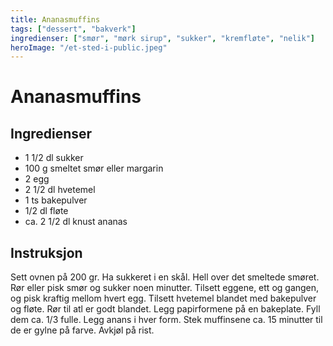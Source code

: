 ```yaml
---
title: Ananasmuffins
tags: ["dessert", "bakverk"]
ingredienser: ["smør", "mørk sirup", "sukker", "kremfløte", "nelik"]
heroImage: "/et-sted-i-public.jpeg"
---
```


# Ananasmuffins

## Ingredienser

- 1 1/2 dl sukker
- 100 g smeltet smør eller margarin
- 2 egg
- 2 1/2 dl hvetemel
- 1 ts bakepulver
- 1/2 dl fløte
- ca. 2 1/2 dl knust ananas

## Instruksjon

Sett ovnen på 200 gr. Ha sukkeret i en skål. Hell over det smeltede smøret. Rør eller pisk smør og sukker noen minutter. Tilsett eggene, ett og gangen, og pisk kraftig mellom hvert egg. Tilsett hvetemel blandet med bakepulver og fløte. Rør til atl er godt blandet. Legg papirformene på en bakeplate. Fyll dem ca. 1/3 fulle. Legg anans i hver form. Stek muffinsene ca. 15 minutter til de er gylne på farve. Avkjøl på rist.